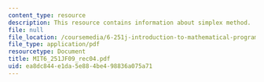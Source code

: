 ```yaml
---
content_type: resource
description: This resource contains information about simplex method.
file: null
file_location: /coursemedia/6-251j-introduction-to-mathematical-programming-fall-2009/ea8dc844e1da5e884be498836a075a71_MIT6_251JF09_rec04.pdf
file_type: application/pdf
resourcetype: Document
title: MIT6_251JF09_rec04.pdf
uid: ea8dc844-e1da-5e88-4be4-98836a075a71
---
```

